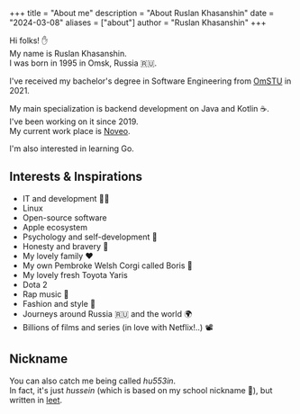 +++
title = "About me"
description = "About Ruslan Khasanshin"
date = "2024-03-08"
aliases = ["about"]
author = "Ruslan Khasanshin"
+++

Hi folks! ✋\
My name is Ruslan Khasanshin.\
I was born in 1995 in Omsk, Russia 🇷🇺.

I've received my bachelor's degree in Software Engineering from [OmSTU](https://omgtu.ru/english) in 2021.

My main specialization is backend development on Java and Kotlin ☕️.\
I've been working on it since 2019.\
My current work place is [Noveo](https://noveogroup.com).

I'm also interested in learning Go.

## Interests & Inspirations

- IT and development 👨‍💻
- Linux
- Open-source software
- Apple ecosystem
- Psychology and self-development 🧠
- Honesty and bravery 💪
- My lovely family ❤️
- My own Pembroke Welsh Corgi called Boris 🐶
- My lovely fresh Toyota Yaris
- Dota 2
- Rap music 🎤
- Fashion and style 💃
- Journeys around Russia 🇷🇺 and the world 🌍
- Billions of films and series (in love with Netflix!..) 📽

## Nickname

You can also catch me being called *hu553in*.\
In fact, it's just *hussein* (which is based on my school nickname 👶),
but written in [leet](https://en.m.wikipedia.org/wiki/Leet).
